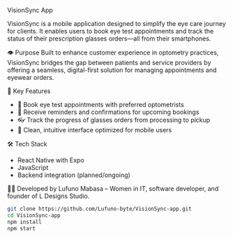  VisionSync App

VisionSync is a mobile application designed to simplify the eye care journey for clients. It enables users to book eye test appointments and track the status of their prescription glasses orders—all from their smartphones.

👁️ Purpose
Built to enhance customer experience in optometry practices, VisionSync bridges the gap between patients and service providers by offering a seamless, digital-first solution for managing appointments and eyewear orders.

🚀 Key Features
- 📅 Book eye test appointments with preferred optometrists
- 🔔 Receive reminders and confirmations for upcoming bookings
- 👓 Track the progress of glasses orders from processing to pickup
- 📱 Clean, intuitive interface optimized for mobile users

🛠️ Tech Stack
- React Native with Expo
- JavaScript
- Backend integration (planned/ongoing)

👨‍💻 Developed by
Lufuno Mabasa – Women in IT, software developer, and founder of L Designs Studio.

```bash
git clone https://github.com/Lufuno-byte/VisionSync-app.git
cd VisionSync-app
npm install
npm start
